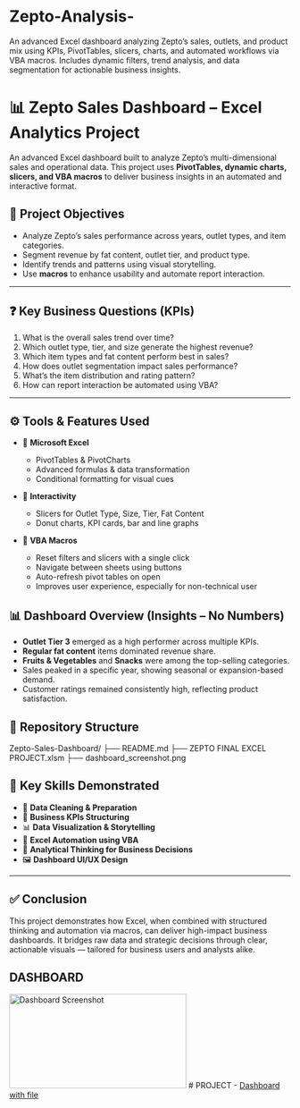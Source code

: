 # Zepto-Analysis-
An advanced Excel dashboard analyzing Zepto’s sales, outlets, and product mix using KPIs, PivotTables, slicers, charts, and automated workflows via VBA macros. Includes dynamic filters, trend analysis, and data segmentation for actionable business insights.


# 📊 Zepto Sales Dashboard – Excel Analytics Project

An advanced Excel dashboard built to analyze Zepto’s multi-dimensional sales and operational data. This project uses **PivotTables, dynamic charts, slicers, and VBA macros** to deliver business insights in an automated and interactive format.

## 🎯 Project Objectives

- Analyze Zepto’s sales performance across years, outlet types, and item categories.  
- Segment revenue by fat content, outlet tier, and product type.  
- Identify trends and patterns using visual storytelling.  
- Use **macros** to enhance usability and automate report interaction.

---

## ❓ Key Business Questions (KPIs)

1. What is the overall sales trend over time?  
2. Which outlet type, tier, and size generate the highest revenue?  
3. Which item types and fat content perform best in sales?  
4. How does outlet segmentation impact sales performance?  
5. What’s the item distribution and rating pattern?  
6. How can report interaction be automated using VBA?

---

## ⚙️ Tools & Features Used

- 📌 **Microsoft Excel**
  - PivotTables & PivotCharts  
  - Advanced formulas & data transformation  
  - Conditional formatting for visual cues

- 📍 **Interactivity**
  - Slicers for Outlet Type, Size, Tier, Fat Content  
  - Donut charts, KPI cards, bar and line graphs

- 🤖 **VBA Macros**
  - Reset filters and slicers with a single click  
  - Navigate between sheets using buttons  
  - Auto-refresh pivot tables on open  
  - Improves user experience, especially for non-technical user

## 📊 Dashboard Overview (Insights – No Numbers)

- **Outlet Tier 3** emerged as a high performer across multiple KPIs.  
- **Regular fat content** items dominated revenue share.  
- **Fruits & Vegetables** and **Snacks** were among the top-selling categories.  
- Sales peaked in a specific year, showing seasonal or expansion-based demand.  
- Customer ratings remained consistently high, reflecting product satisfaction.

## 📂 Repository Structure
Zepto-Sales-Dashboard/
├── README.md
├── ZEPTO FINAL EXCEL PROJECT.xlsm
├── dashboard_screenshot.png

## 📌 Key Skills Demonstrated

- 🧹 **Data Cleaning & Preparation**  
- 🎯 **Business KPIs Structuring**  
- 📊 **Data Visualization & Storytelling**  
- 🤖 **Excel Automation using VBA**  
- 🧠 **Analytical Thinking for Business Decisions**  
- 🖼️ **Dashboard UI/UX Design**

---

## ✅ Conclusion

This project demonstrates how Excel, when combined with structured thinking and automation via macros, can deliver high-impact business dashboards. It bridges raw data and strategic decisions through clear, actionable visuals — tailored for business users and analysts alike.

## DASHBOARD
<img width="317" height="169" alt="Dashboard Screenshot" src="https://github.com/user-attachments/assets/87dfb2f9-8a15-49db-96cf-7dde4b06923f" />
# PROJECT
- <a href="https://github.com/ankit200124/Zepto-Analysis-/blob/main/ZEPTO%20FINAL%20EXCEL%20PROJECT.xlsm"> Dashboard with file</a>



